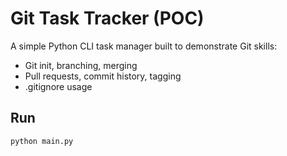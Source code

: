 # Git Task Tracker (POC)

A simple Python CLI task manager built to demonstrate Git skills:
- Git init, branching, merging
- Pull requests, commit history, tagging
- .gitignore usage

## Run
```bash
python main.py
```

